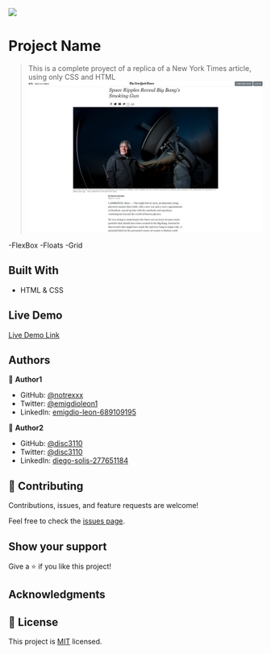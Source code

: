 ![](https://img.shields.io/badge/Microverse-blueviolet)

# Project Name

> This is a complete proyect of a replica of a New York Times article, using only CSS and HTML
![screenshot](images/app_screenshot.png)

-FlexBox
-Floats
-Grid

## Built With

- HTML & CSS


## Live Demo

[Live Demo Link](https://livedemo.com)


## Authors

👤 **Author1**

- GitHub: [@notrexxx](https://github.com/notrexxx)
- Twitter: [@emigdioleon1](https://twitter.com/emigdioleon1)
- LinkedIn: [emigdio-leon-689109195](https://linkedin.com/emigdio-leon-689109195)

👤 **Author2**

- GitHub: [@disc3110](https://github.com/disc3110)
- Twitter: [@disc3110](https://twitter.com/disc3110)
- LinkedIn: [diego-solis-277651184](https://linkedin.com/diego-solis-277651184)

## 🤝 Contributing

Contributions, issues, and feature requests are welcome!

Feel free to check the [issues page](issues/).

## Show your support

Give a ⭐️ if you like this project!

## Acknowledgments


## 📝 License

This project is [MIT](lic.url) licensed.